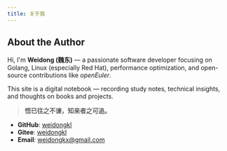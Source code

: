 ```yaml
---
title: 关于我
---
```


## About the Author

Hi, I'm **Weidong (魏东)** — a passionate software developer focusing on Golang, Linux (especially Red Hat), performance optimization, and open-source contributions like *openEuler*.

This site is a digital notebook — recording study notes, technical insights, and thoughts on books and projects.

> **悟已往之不谏，知来者之可追。**  

- **GitHub**: [weidongkl](https://github.com/weidongkl)
- **Gitee**: [weidongkl](https://gitee.com/weidongkl)
- **Email**: weidongkx@gmail.com